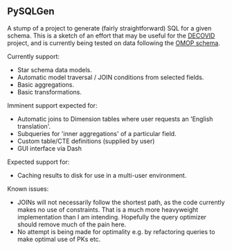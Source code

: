 ## PySQLGen

A stump of a project to generate (fairly straightforward) SQL for a given schema. This is a sketch of an effort that may be useful for the [DECOVID](https://www.decovid.org/) project, and is currently being tested on data following the [OMOP schema](https://ohdsi.github.io/TheBookOfOhdsi/CommonDataModel.html).

Currently support:

* Star schema data models.
* Automatic model traversal / JOIN conditions from selected fields.
* Basic aggregations.
* Basic transformations.

Imminent support expected for:

* Automatic joins to Dimension tables where user requests an 'English translation'.
* Subqueries for 'inner aggregations' of a particular field.
* Custom table/CTE definitions (supplied by user)
* GUI interface via Dash

Expected support for:

* Caching results to disk for use in a multi-user environment.

Known issues:

* JOINs will not necessarily follow the shortest path, as the code currently makes no use of constraints. That is a much more heavyweight implementation than I am intending. Hopefully the query optimizer should remove much of the pain here.
* No attempt is being made for optimality e.g. by refactoring queries to make optimal use of PKs etc.
